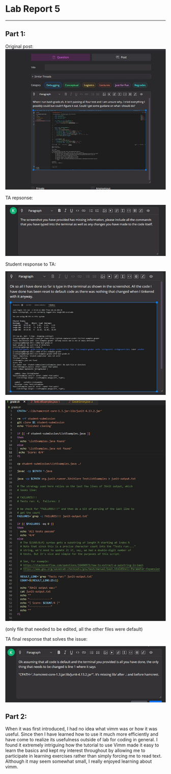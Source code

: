 # Lab Report 5
---
## Part 1:

Original post:
![Image](studentquest.jpg)

TA repsonse:

![Image](taresponsetostudent.jpg)

Student response to TA:

![Image](studentsresponsetota.jpg)


![Image](contentsofgrade.sh.jpg)


(only file that needed to be edited, all the other files were default)

TA final response that solves the issue:

![Image](finalresponse.jpg)

## Part 2: 
When it was first introduced, I had no idea what vimm was or how it was useful. Since then I have learned how to use it much more efficiently and have come to realize its usefulness outside of lab for coding in general. I found it extremely intriguing how the tutorial to use Vimm made it easy to learn the basics and kept my interest throughout by allowing me to participate in learning exercises rather than simply forcing me to read text. Although it may seem somewhat small, I really enjoyed learning about vimm.

